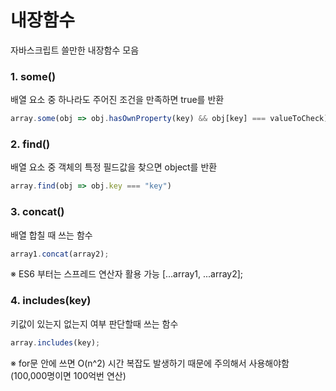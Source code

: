 # 내장함수
자바스크립트 쓸만한 내장함수 모음

### 1. some()
배열 요소 중 하나라도 주어진 조건을 만족하면 true를 반환
```js
array.some(obj => obj.hasOwnProperty(key) && obj[key] === valueToCheck);
```

### 2. find()
배열 요소 중 객체의 특정 필드값을 찾으면 object를 반환
```js
array.find(obj => obj.key === "key")
```

### 3. concat()
배열 합칠 때 쓰는 함수
```js
array1.concat(array2);
```
※ ES6 부터는 스프레드 연산자 활용 가능 [...array1, ...array2];

### 4. includes(key)
키값이 있는지 없는지 여부 판단할때 쓰는 함수
```js
array.includes(key);
```
※ for문 안에 쓰면 O(n^2) 시간 복잡도 발생하기 때문에 주의해서 사용해야함(100,000명이면 100억번 연산)